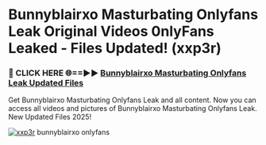 # Bunnyblairxo Masturbating Onlyfans Leak Original Videos 0nlyFans Leaked - Files Updated! (xxp3r)

<h3>🔴 CLICK HERE 🌐==►► <a href="https://tinyurl.com/x26r9saj" rel="nofollow">Bunnyblairxo Masturbating Onlyfans Leak Updated Files</a></h3>

Get Bunnyblairxo Masturbating Onlyfans Leak and all content. Now you can access all videos and pictures of Bunnyblairxo Masturbating Onlyfans Leak. New Updated Files 2025!

[![xxp3r](https://i.imgur.com/LkgZPqh.gif)](https://tinyurl.com/x26r9saj)
bunnyblairxo onlyfans